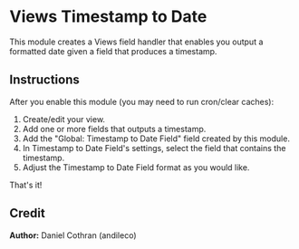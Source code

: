 # Views Timestamp to Date

This module creates a Views field handler that enables you output a formatted
date given a field that produces a timestamp.

## Instructions

After you enable this module (you may need to run cron/clear caches):
1) Create/edit your view.
2) Add one or more fields that outputs a timestamp.
3) Add the "Global: Timestamp to Date Field" field created by this module.
4) In Timestamp to Date Field's settings, select the field that contains the timestamp.
5) Adjust the Timestamp to Date Field format as you would like.

That's it!

## Credit
**Author:** Daniel Cothran (andileco)
